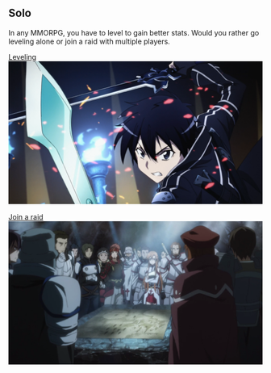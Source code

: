 ## Solo  

In any MMORPG, you have to level to gain better stats. Would you rather go leveling alone or join a raid with multiple players.  

[Leveling](levelingsolo.md)  
![](../images/levelingsolo.png)                

[Join a raid](raid.md)
![](../images/raid.png)   